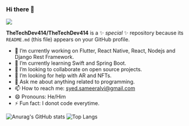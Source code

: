 ### Hi there 👋
![](https://komarev.com/ghpvc/?username=TheTechDev414&color=red)

**TheTechDev414/TheTechDev414** is a ✨ _special_ ✨ repository because its `README.md` (this file) appears on your GitHub profile.

- 🔭 I’m currently working on Flutter, React Native, React, Nodejs and Django Rest Framework.
- 🌱 I’m currently learning Swift and Spring Boot.
- 👯 I’m looking to collaborate on open source projects.
- 🤔 I’m looking for help with AR and NFTs.
- 💬 Ask me about anything related to programming.
- 📫 How to reach me: syed.sameeralvi@gmail.com
- 😄 Pronouns: He/Him
- ⚡ Fun fact: I donot code everytime.

![Anurag's GitHub stats](https://github-readme-stats.vercel.app/api?username=TheTechDev414&show_icons=true&theme=radical)
![Top Langs](https://github-readme-stats.vercel.app/api/top-langs/?username=TheTechDev414&layout=compact)




